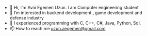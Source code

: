 - 👋 Hi, I’m Avni Egemen Uzun. I am Computer engineering student
- 👀 I’m interested in backend development , game development and defense industry
- 🌱 I experienced programming with C, C++, C#, Java, Python, Sql.
- 📫 How to reach me uzun.aegemen@gmail.com

<!---
EgemenUzun/EgemenUzun is a ✨ special ✨ repository because its `README.md` (this file) appears on your GitHub profile.
You can click the Preview link to take a look at your changes.
--->
